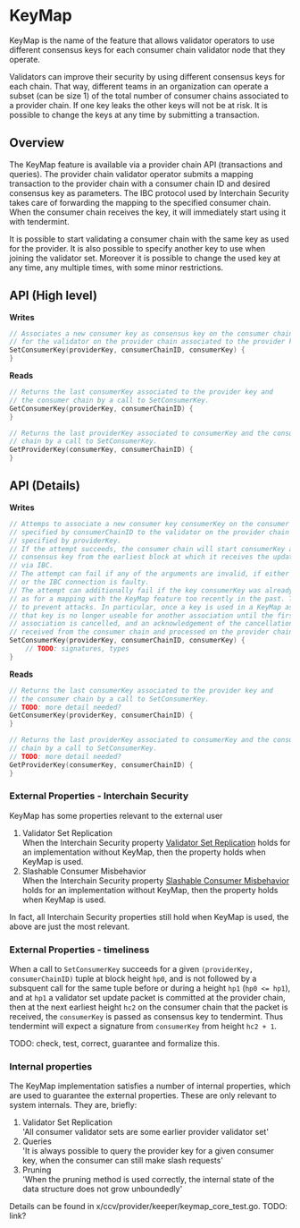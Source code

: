 # KeyMap

KeyMap is the name of the feature that allows validator operators to use different consensus keys for each consumer chain validator node that they operate.

Validators can improve their security by using different consensus keys for each chain. That way, different teams in an organization can operate a subset (can be size 1) of the total number of consumer chains associated to a provider chain. If one key leaks the other keys will not be at risk. It is possible to change the keys at any time by submitting a transaction.

## Overview

The KeyMap feature is available via a provider chain API (transactions and queries). The provider chain validator operator submits a mapping transaction to the provider chain with a consumer chain ID and desired consensus key as parameters. The IBC protocol used by Interchain Security takes care of forwarding the mapping to the specified consumer chain. When the consumer chain receives the key, it will immediately start using it with tendermint.

It is possible to start validating a consumer chain with the same key as used for the provider. It is also possible to specify another key to use when joining the validator set. Moreover it is possible to change the used key at any time, any multiple times, with some minor restrictions.

## API (High level)

**Writes**

```go
// Associates a new consumer key as consensus key on the consumer chain
// for the validator on the provider chain associated to the provider key.
SetConsumerKey(providerKey, consumerChainID, consumerKey) {
}
```

**Reads**


```go
// Returns the last consumerKey associated to the provider key and 
// the consumer chain by a call to SetConsumerKey.
GetConsumerKey(providerKey, consumerChainID) {
}
```

```go
// Returns the last providerKey associated to consumerKey and the consumer
// chain by a call to SetConsumerKey.
GetProviderKey(consumerKey, consumerChainID) {
}
```

## API (Details)

**Writes**

```go
// Attemps to associate a new consumer key consumerKey on the consumer chain
// specified by consumerChainID to the validator on the provider chain
// specified by providerKey.
// If the attempt succeeds, the consumer chain will start consumerKey as
// consensus key from the earliest block at which it receives the update
// via IBC.
// The attempt can fail if any of the arguments are invalid, if either chain
// or the IBC connection is faulty.
// The attempt can additionally fail if the key consumerKey was already used
// as for a mapping with the KeyMap feature too recently in the past. This is
// to prevent attacks. In particular, once a key is used in a KeyMap association
// that key is no longer useable for another association until the first
// association is cancelled, and an acknowledgement of the cancellation is
// received from the consumer chain and processed on the provider chain.
SetConsumerKey(providerKey, consumerChainID, consumerKey) {
    // TODO: signatures, types
}
```

**Reads**


```go
// Returns the last consumerKey associated to the provider key and 
// the consumer chain by a call to SetConsumerKey.
// TODO: more detail needed?
GetConsumerKey(providerKey, consumerChainID) {
}
```

```go
// Returns the last providerKey associated to consumerKey and the consumer
// chain by a call to SetConsumerKey.
// TODO: more detail needed?
GetProviderKey(consumerKey, consumerChainID) {
}
```

### External Properties - Interchain Security

KeyMap has some properties relevant to the external user

1. Validator Set Replication\
When the Interchain Security property [Validator Set Replication](https://github.com/cosmos/ibc/blob/main/spec/app/ics-028-cross-chain-validation/system_model_and_properties.md#system-properties) holds for an implementation without KeyMap, then the property holds when KeyMap is used.
2. Slashable Consumer Misbehavior\
When the Interchain Security property [Slashable Consumer Misbehavior](https://github.com/cosmos/ibc/blob/main/spec/app/ics-028-cross-chain-validation/system_model_and_properties.md#system-properties) holds for an implementation without KeyMap, then the property holds when KeyMap is used.

In fact, all Interchain Security properties still hold when KeyMap is used, the above are just the most relevant.

### External Properties - timeliness

When a call to `SetConsumerKey` succeeds for a given `(providerKey, consumerChainID)` tuple at block height `hp0`, and is not followed by a subsquent call for the same tuple before or during a height `hp1` (`hp0 <= hp1`), and at `hp1` a validator set update packet is committed at the provider chain, then at the next earliest height `hc2` on the consumer chain that the packet is received, the `consumerKey` is passed as consensus key to tendermint. Thus tendermint will expect a signature from `consumerKey` from height `hc2 + 1`. 

TODO: check, test, correct, guarantee and formalize this.

### Internal properties

The KeyMap implementation satisfies a number of internal properties, which are used to guarantee the external properties. These are only relevant to system internals. They are, briefly:

1. Validator Set Replication\
'All consumer validator sets are some earlier provider validator set'
2. Queries\
'It is always possible to query the provider key for a given consumer key, when the consumer can still make slash requests'
3. Pruning\
'When the pruning method is used correctly, the internal state of the data structure does not grow unboundedly'

Details can be found in x/ccv/provider/keeper/keymap_core_test.go. TODO: link?
